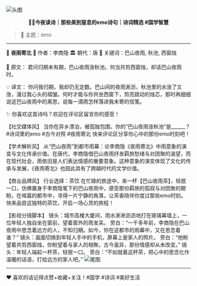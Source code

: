 ![头图](coze_stream_raw_20250704_085308_599002_data.jpg)


<p align='center'><b>🌙🌙今夜读诗｜那些美到窒息的emo诗句｜诗词精选 #国学智慧</b></p>


> 💭 主题：emo

---
📜 **夜雨寄北**
👤 作者：李商隐   🏛️ 朝代：唐
🔑 关键词：巴山夜雨, 秋池, 西窗烛

🌿 原文：
君问归期未有期，巴山夜雨涨秋池。何当共剪西窗烛，却话巴山夜雨时。

💡 译文：
你问我归期，我却仍无定数。巴山间的夜雨淅沥，秋池里的水涨了又涨，漫过我心头的褶皱。何时才能与你共坐西窗下，剪亮跳动的烛芯，那时再细细说这巴山夜雨中的离思，说每一滴雨怎样落进我未寄的信笺。

✨ 你喜欢这首诗吗？欢迎在评论区留言你的感受！

【社交媒体风】
当你在异乡漂泊，被孤独包围，你的“巴山夜雨涨秋池”是______？#诗词里的emo #古今对照 #夜雨寄北
快来评论区分享你心中的那份emo时刻吧！

【学术解析风】
从“巴山夜雨”到都市雨幕：论李商隐《夜雨寄北》中雨意象的演变与文化传承价值。在唐代，李商隐借巴山夜雨抒发羁旅愁绪与对团聚的渴望，而在现代社会，雨依旧是人们表达情感的重要意象。这种意象的演变体现了文化的传承与发展，《夜雨寄北》也因此具有了跨越时代的文学价值。

【商业品牌风】
行业选择：茶饮
在忙碌的旅途中，来一杯【巴山夜雨茶】，轻抿一口，仿佛置身于李商隐笔下的巴山夜雨中，感受那份羁旅的孤寂与对团聚的期盼。在喧嚣的都市中，寻得一片宁静的角落，让茶香陪伴你度过那些emo时刻。快来品尝这独特的茶饮，开启一场心灵的旅程！

【影视分镜脚本】
镜头：城市高楼大厦间，雨水淅淅沥沥地打在玻璃幕墙上，一位年轻人独自坐在窗前，望着窗外的雨发呆。
旁白：“一千多年前，李商隐在巴山夜雨中思念着远方的人，不知归期。如今，你在这都市的雨幕中，又在思念着谁？”
镜头：画面切换到年轻人手中的手机，屏幕上是家人的照片。
旁白：“他盼望着共剪西窗烛，你盼望着与家人的相聚。古今虽异，那份情感却从未改变。”
镜头：年轻人端起一杯茶，轻抿一口。
旁白：“不如就着这杯茶，把心中的思念化作温暖的话语，打给远方的家人吧。”
![尾图](coze_stream_raw_20250704_085308_599002_data1.jpg)

---
❤️ 喜欢的话记得点赞+收藏+关注！#国学 #诗词 #美好生活

